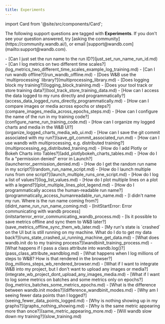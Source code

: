 ```yaml
---
title: Experiments 
---
```

import Card from '@site/src/components/Card';

<Card className="card-light-gray">
  <p>The following support questions are tagged with <b>Experiments</b>. If you don't see 
your question answered, try [asking the community](https://community.wandb.ai/), 
or email [support@wandb.com](mailto:support@wandb.com).</p>
</Card>
- [Can I just set the run name to the run ID?](just_set_run_name_run_id.md)
- [Can I log metrics on two different time scales?](log_metrics_two_different_time_scales_example_log_training.md)
- [Can I run wandb offline?](run_wandb_offline.md)
- [Does W&B use the `multiprocessing` library?](multiprocessing_library.md)
- [Does logging block my training?](logging_block_training.md)
- [Does your tool track or store training data?](tool_track_store_training_data.md)
- [How can I access the data logged to my runs directly and programmatically?](access_data_logged_runs_directly_programmatically.md)
- [How can I compare images or media across epochs or steps?](compare_images_media_across_epochs_steps.md)
- [How can I configure the name of the run in my training code?](configure_name_run_training_code.md)
- [How can I organize my logged charts and media in the W&B UI?](organize_logged_charts_media_wb_ui.md)
- [How can I save the git commit associated with my run?](save_git_commit_associated_run.md)
- [How can I use wandb with multiprocessing, e.g. distributed training?](multiprocessing_eg_distributed_training.md)
- [How do I add Plotly or Bokeh Charts into Tables?](add_plotlybokeh_charts_tables.md)
- [How do I fix a "permission denied" error in Launch?](launcherror_permission_denied.md)
- [How do I get the random run name in my script?](random_run_name_script.md)
- [How do I launch multiple runs from one script?](launch_multiple_runs_one_script.md)
- [How do I log a list of values?](log_list_values.md)
- [How do I plot multiple lines on a plot with a legend?](plot_multiple_lines_plot_legend.md)
- [How do I programmatically access the human-readable run name?](programmatically_access_humanreadable_run_name.md)
- [I didn't name my run. Where is the run name coming from?](didnt_name_run_run_name_coming.md)
- [InitStartError: Error communicating with wandb process](initstarterror_error_communicating_wandb_process.md)
- [Is it possible to save metrics offline and sync them to W&B later?](save_metrics_offline_sync_them_wb_later.md)
- [My run's state is `crashed` on the UI but is still running on my machine. What do I do to get my data back?](runs_state_crashed_ui_running_machine_get_data.md)
- [What does wandb.init do to my training process?](wandbinit_training_process.md)
- [What happens if I pass a class attribute into wandb.log()?](pass_class_attribute_wandblog.md)
- [What happens when I log millions of steps to W&B? How is that rendered in the browser?](log_millions_steps_wb_rendered_browser.md)
- [What if I want to integrate W&B into my project, but I don't want to upload any images or media?](integrate_wb_project_dont_upload_any_images_media.md)
- [What if I want to log some metrics on batches and some metrics only on epochs?](log_metrics_batches_some_metrics_epochs.md)
- [What is the difference between wandb.init modes?](difference_wandbinit_modes.md)
- [Why am I seeing fewer data points than I logged?](seeing_fewer_data_points_logged.md)
- [Why is nothing showing up in my graphs?](graphs_nothing_showing.md)
- [Why is the same metric appearing more than once?](same_metric_appearing_more.md)
- [Will wandb slow down my training?](slow_training.md)
